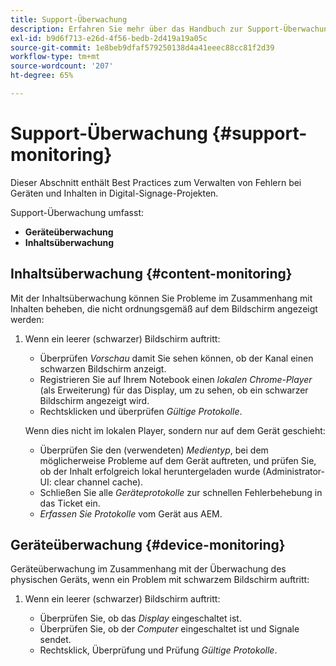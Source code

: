 ```yaml
---
title: Support-Überwachung
description: Erfahren Sie mehr über das Handbuch zur Support-Überwachung für AEM Screens Best Practices .
exl-id: b9d6f713-e26d-4f56-bedb-2d419a19a05c
source-git-commit: 1e8beb9dfaf579250138d4a41eeec88cc81f2d39
workflow-type: tm+mt
source-wordcount: '207'
ht-degree: 65%

---
```


# Support-Überwachung {#support-monitoring}

Dieser Abschnitt enthält Best Practices zum Verwalten von Fehlern bei Geräten und Inhalten in Digital-Signage-Projekten.

Support-Überwachung umfasst:

* **Geräteüberwachung**
* **Inhaltsüberwachung**

## Inhaltsüberwachung {#content-monitoring}

Mit der Inhaltsüberwachung können Sie Probleme im Zusammenhang mit Inhalten beheben, die nicht ordnungsgemäß auf dem Bildschirm angezeigt werden:

1. Wenn ein leerer (schwarzer) Bildschirm auftritt:

   * Überprüfen *Vorschau* damit Sie sehen können, ob der Kanal einen schwarzen Bildschirm anzeigt.
   * Registrieren Sie auf Ihrem Notebook einen *lokalen Chrome-Player* (als Erweiterung) für das Display, um zu sehen, ob ein schwarzer Bildschirm angezeigt wird.
   * Rechtsklicken und überprüfen *Gültige Protokolle*.

   Wenn dies nicht im lokalen Player, sondern nur auf dem Gerät geschieht:

   * Überprüfen Sie den (verwendeten) *Medientyp*, bei dem möglicherweise Probleme auf dem Gerät auftreten, und prüfen Sie, ob der Inhalt erfolgreich lokal heruntergeladen wurde (Administrator-UI: clear channel cache).
   * Schließen Sie alle *Geräteprotokolle* zur schnellen Fehlerbehebung in das Ticket ein.
   * *Erfassen Sie Protokolle* vom Gerät aus AEM.

## Geräteüberwachung {#device-monitoring}

Geräteüberwachung im Zusammenhang mit der Überwachung des physischen Geräts, wenn ein Problem mit schwarzem Bildschirm auftritt:

1. Wenn ein leerer (schwarzer) Bildschirm auftritt:

   * Überprüfen Sie, ob das *Display* eingeschaltet ist.
   * Überprüfen Sie, ob der *Computer* eingeschaltet ist und Signale sendet.
   * Rechtsklick, Überprüfung und Prüfung *Gültige Protokolle*.
